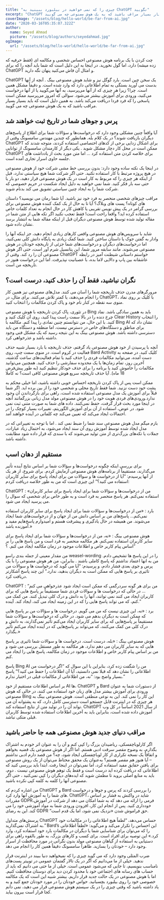 ```yaml
---
title: "چیزی را که نمی خواهید در بیلبورد ببینید به ChatGPT نگویید"
excerpt: "ChatGPT یک سخن چین است. بارد گوگل نیز و شاید هوش مصنوعی بینگ . آنچه از آنها بدست می آورید بستگی به تمام اطلاعاتی دارد که وارد شده است. و دقیقاً مشکل همین است. چرا؟ زیرا هر چیزی که از آنها می‌پرسید، به آنها می‌گویید یا از آنها درخواست می‌کنید، ورودی برای آموزش بیشتر می‌شود. سوالی که امروز می‌پرسید ممکن است پاسخی را که فرد فردا دریافت می‌کند باشد. به همین دلیل است که باید بسیار بسیار مراقب باشید که به یک هوش مصنوعی چه می گویید."
coverImage: "/assets/blog/hello-world/be-far-from-ai.jpg"
date: "2020-03-16T05:35:07.322Z"
author:
  name: Seyed Ahmad
  picture: "/assets/blog/authors/seyedahmad.jpg"
ogImage:
  url: "/assets/blog/hello-world/hello-world/be-far-from-ai.jpg"
---
```


چت کردن با یک برنامه هوش مصنوعی احساس شخصی و مکالمه ای (فقط حرفیه که زده میشه) دارد، اما گول نخورید. در اینجا به این دلیل است که شما باید آنچه را که برای ChatGPT و امثال آن فاش می‌کنید پنهان نگه دارید.

ChatGPT یک سخن چین است. بارد گوگل نیز و شاید هوش مصنوعی بینگ . آنچه از آنها بدست می آورید بستگی به تمام اطلاعاتی دارد که وارد شده است. و دقیقاً مشکل همین است. چرا؟ زیرا هر چیزی که از آنها می‌پرسید، به آنها می‌گویید یا از آنها درخواست می‌کنید، ورودی برای آموزش بیشتر می‌شود. سوالی که امروز می‌پرسید ممکن است پاسخی را که فرد فردا دریافت می‌کند باشد. به همین دلیل است که باید بسیار بسیار مراقب باشید که به یک هوش مصنوعی چه می گویید.
## پرس و جوهای شما در تاریخ ثبت خواهند شد

آیا واقعاً چنین مشکلی وجود دارد که درخواست‌ها و سؤالات شما برای اطلاع از پاسخ‌های دیگران بازیافت شوند؟ در یک کلام بله. همانطور که چندین مهندس سامسونگ وقتی از ChatGPT برای اشکال زدایی برخی از کدهای اختصاصی استفاده کردند، متوجه شدند که ممکن است در محل کار دچار مشکل شوید . یکی دیگر از کارمندان سامسونگ از توانایی ChatGPT برای خلاصه کردن متن استفاده کرد … اما متن مورد بحث از یادداشت های جلسه حاوی اسرار تجاری آمده است.

در اینجا یک نکته ساده وجود دارد: بدون بررسی خط مشی شرکت خود از هوش مصنوعی در هیچ پروژه مرتبط با کار استفاده نکنید. حتی اگر شرکت شما هیچ سیاستی ندارد، قبل از اینکه هر چیزی را که مربوط به کار است در یک هوش مصنوعی قرار دهید، دو بار یا حتی سه بار فکر کنید. شما نمی خواهید به دلیل ایجاد شکست در حریم خصوصی که شرکت شما را به ایجاد چنین سیاستی تشویق می کند بدنام شوید.

مراقب چیزهای شخصی منحصر به فرد خود نیز باشید. آیا شما رمان می نویسید؟ داستان های کوتاه؟ پست های وبلاگ؟ آیا تا به حال از یک کمک کننده هوش مصنوعی برای بررسی گرامر در یک پیش نویس تقریبی یا کاهش کار در حال انجام به تعداد کلمات خاص استفاده کرده اید؟ واقعا راحت است! فقط تعجب نکنید اگر تکه هایی از متن شما در مقاله تولید شده توسط هوش مصنوعی دیگران قبل از اینکه مقاله شما به انتشار برسد نشان داده شود.

شاید با سرویس‌های هوش مصنوعی واقعی کارهای زیادی انجام دهید، جز اینکه آنها را وادار به گفتن جوک یا داستان ساختن کنید. شما کمک زیادی به پایگاه دانش کلی نمی‌کنید، اما درخواست‌های دیگران و درخواست‌های شما جزئی از تاریخچه خودتان در هوش مصنوعی می‌شوند. مانند سابقه مرور شما، این پتانسیل شرم آور است، حتی اگر هوش مصنوعی آن را رد کند. وقتی از ChatGPT خواستم داستانی شیطنت آمیز در رابطه عاشقانه بین پاپ و دالایی لاما بده، با عصبانیت نپذیرفت. اما این درخواست هنوز در تاریخچه من است.
## نگران نباشید، فقط آن را حذف کنید، درست است؟

مرورگرهای مدرن حذف تاریخچه شما را آسان می کنند. مدل‌های مصنوعی نیز همین کار را انجام می‌دهند، یا کمتر تلاش می‌کنند. برای مثال، در ChatGPT، با کلیک بر روی نماد منوی سه نقطه در کنار نام خود و پاک کردن مکالمات را انتخاب کنید.

در تئوری، پاک کردن تاریخچه با هوش مصنوعی Bing باید به همین سادگی باشد. نماد چرخ دنده را در بالا سمت راست پیدا کنید، روی آن کلیک کنید و Clear History را انتخاب کنید. با این حال، من نتوانستم چنین نمادی را پیدا کنم. مکالمه با Bing AI نشان داد که برای مناطق و دستگاه‌های خاص در دسترس نیست، اما منطقه و دستگاه من باید دسترسی داشته باشد. هوش مصنوعی بینگ به این نتیجه رسید که یک مشکل فنی وجود داشته باشد و عذرخواهی کرد.

آنچه با پرسیدن از خود هوش مصنوعی یاد گرفتم، حذف تاریخچه با بارد بسیار شبیه حذف فعالیت در کروم است. در منوی سمت چپ، روی Bard Activity کلیک کنید. در صفحه به دست آمده، می‌توانید مکالمات فردی را حذف کنید یا تمام فعالیت‌های ساعت گذشته، آخرین روز، تمام زمان‌ها یا یک محدوده سفارشی را حذف کنید. همچنین می‌توانید مکالمات را خاموش کنید یا برنامه را برای حذف خودکار تنظیم کنید (به طور پیش‌فرض 18 ماه).
آیا حذف تاریخچه سریع هوش مصنوعی کافی است؟ نه کاملا

ممکن است پس از پاک کردن تاریخچه احساس خوبی داشته باشید، اما خیلی محکم به پشت خود دست نزنید. شما فقط تاریخ محلی و شخصی خود را از بین برده اید. اگر شما قبلاً برای آموزش یک مدل مصنوعی استفاده شده است، راهی برای بازگرداندن آن وجود ندارد.ورودی‌های فردی هویت خود را در هوش مصنوعی مولد مدل زبانی بزرگمانند آنچه در اینجا مورد بحث قرار گرفت، حفظ نمی‌کنند. داده های شما به صورت متنی ثبت نمی شود. در عوض، استفاده از آن برای آموزش الگوریتم، تغییرات بسیار کوچک را در احتمالات ایجاد می‌کند که تعیین می‌کند چه کلماتی در آینده خواهند آمد.

بازم میگم مدل هوش مصنوعی سند شما را ضبط نمی کند . اما با توجه به تغییراتی که در مدل ایجاد شده توسط آموزش روی آن سند ایجاد می‌شود، به احتمال زیاد عبارات، جملات یا تکه‌های بزرگ‌تری از متن تولید می‌شوند که با سندی که قرار داده شود مطابقت داشته باشد.
## مستقیم از دهان اسب

برای بررسی اینکه چگونه درخواست‌ها و سؤالات شما بر اساس نتایج آینده تأثیر می‌گذارند، مستقیماً از برنامه‌های هوش مصنوعی آزمایش کردم. برای شروع، از هر یک از آنها پرسیدم: “آیا از درخواست ها و سوالات من برای ایجاد پاسخ برای سایر کاربران استفاده می کنید؟” این چیزی است که من به طور خلاصه دریافت کردم:

ChatGPT : «من از درخواست‌ها و سؤالات شما برای ایجاد پاسخ برای سایر کاربران استفاده نمی‌کنم. هر پاسخ منحصر به فرد است و به طور خاص برای شخصی که سوال را می پرسید ایجاد می شود.

بارد : «من از درخواست‌ها و سؤالات شما برای ایجاد پاسخ برای سایر کاربران استفاده نمی‌کنم… پاسخ‌های من بر اساس دانش من از جهان و از درخواست‌های شما ایجاد می‌شوند. من همیشه در حال یادگیری و پیشرفت هستم و امیدوارم پاسخ‌هایم مفید و آموزنده باشد.»

هوش مصنوعی بینگ : «نه، من از درخواست‌ها و سؤالات شما برای ایجاد پاسخ برای سایر کاربران استفاده نمی‌کنم. هر مکالمه منحصر به فرد است و من پاسخ هایی را بر اساس پیام کاربر خاص و اطلاعات موجود در زمان مکالمه ایجاد می کنم. ؟”

من مقدار معینی از جمله بندی راسو weasel-wording را در این پاسخ ها تشخیص دادم. من به انها اعتماد نداشتم که پاسخ کاملی باشند . بنابراین، من هر هوش مصنوعی را با یک پرس و جوی بعدی فشار دادم، و پرسیدم: “آیا می گوید که درخواست ها و سوالات من تاثیری بر پاسخ هایی که ممکن است به دیگران بدهید، ندارد.” این چند پاسخ آشکارتر دریافت کرد.

ChatGPT : “من برای هر گونه سردرگمی که ممکن است ایجاد شود عذرخواهی می کنم … در حالی که درخواست ها و سوالات فردی شما مستقیماً بر پاسخ هایی که برای کاربران ایجاد می کنند نمی توانند، آنها را به دانش و درک کلی تبدیل کنند. من کمک می کنم، که می تواند پاسخ هایی را که در این زمینه ایجاد می کند، ایجاد کند. آینده.”

برد : «نه، این چیزی نیست که من می گویم. درخواست ها و سؤالات من بر پاسخ هایی که ممکن است به دیگران بدهم می شود. در حالی که درخواست‌ها و سؤالات شما مستقیماً بر پاسخ‌هایی که برای سایر کاربران ایجاد می‌کنم تأثیر نمی‌گذارند، به دانش و درک کلی من کمک می‌کنند، که می‌تواند بر پاسخ‌هایی که در آینده ایجاد می‌کنم تأثیر بگذارد.»

هوش مصنوعی بینگ : «بله، درست است. درخواست ها و سوالات شما تاثیری بر پاسخ هایی که به سایر کاربران می دهم ندارد. هر مکالمه به طور مستقل بررسی می شود و من بر اساس پیام کاربر خاص و اطلاعات موجود در زمان مکالمه، پاسخ هایی را ایجاد می کنم.

پاسخ Bing AI من را شگفت زده کرد، بنابراین با این سوال که “اگر درخواست من اطلاعاتی را نشان دهد که قبلا نمی دانستید، آیا آن اطلاعات را حفظ می کنید؟” پاسخ بسیار واضح بود: “نه، من اطلاعاتی از مکالمات قبلی در اختیار ندارم.”

بر اساس اطلاعات مستقیم از خود AI ها، ChatGPT و Bard از دستورات شما به عنوان ورودی برای آموزش بیشتر مدل های زبان خود استفاده می کنند، در حالی که هوش مصنوعی Bing این کار را نمی کند. این به نوعی منطقی است. هوش مصنوعی بینگ به هر چیزی که در اینترنت قابل جستجو است دسترسی کامل دارد، که به پشتوانه آن می تواند آن را در تولید متن از نتایج استفاده کند. ChatGPT از سال 2021 اساساً در کل وب آموزش داده شده است، بنابراین باید به آخرین اطلاعات استفاده شده توسط کاربران قبلی متکی نباشد.
## مراقب دنیای جدید هوش مصنوعی همه جا حاضر باشید

اگر کارلوباچفسکی، ریاضیدان بزرگ را کپی کنم و آن را به عنوان اثر خودم به اشتراک بگذارم، به وضوح مقصر سرقت ادبی هستم. اما اگر از هوش مصنوعی یک قضیه بخواهم و اتفاقاً یک نسخه تکراری از کار لوباچفسکی ایجاد شود، چه؟ من قصد دارم ادبی نداشتم – آیا هنوز هم مقصر هستم؟ به‌عنوان یک محقق محتاط می‌توان از یک روش مصنوعی برای یافتن حقایق مفید استفاده کرد، اما نمی‌توان در اینجا رفت. ابتدا باید بررسی کنید که اطلاعاتی که دریافت کرده اید درست است و فقط یک توهم هوش مصنوعی نیست . دوم، باید به منابع اصلی بروید تا مطمئن شوید که ایده‌های دیگران را کپی نمی‌کنید ، حتی اگر مصنوعی آنها را کلمه به کلمه کپی نکرده باشید.

من اشاره کردم که ChatGPT و Bard را بررسی کردند که پرس و جوها و درخواست های شما را به آموزش آنها وارد کرد. ChatGPT، شاید در واکنش به فشار بر اساس مقررات GDPR،فرمی را ارائه می دهد که به شما امکان می دهد از شرکت در آموزش خودداری کنید. پس از انجام این کار، افزودن ورودی شما به مواد آموزشی خود را می کند. این به رضای GDPR “حق فراموش شدن «نزدیک نمی شود، اما یک قدم است.

پرسش‌های متداول ChatGPT حساس می‌دهد، “لطفاً هیچ اطلاعاتی را در مکالمات خود به اشتراک نمی‌گذارید.” Bard’s این احساس را تکرار می‌کند و می‌گوید: «لطفاً اطلاعاتی را که می‌توان برای شناسایی شما یا دیگران در مکالمات بارد خود استفاده کرد، وارد کرد.» این توصیه برای افراد است. برای کسب و کارهای بزرگ، به طور بالقوه راهی برای دستیابی به استفاده از گیاهان مصنوعی مولد بدون نگرانی در مورد محافظت از اسرار وجود دارد – خودتان را بسازید. ظاهراً سامسونگ دقیقاً همین کار را انجام می دهد.

ضرب المثلی وجود دارد که می گوید چیزی را که نمیخواهید دنیا ببیند در اینترنت قرار ندهید. خیلی از ما می‌دانیم که اگر در یک تالار گفتمان عمومی در توییتر پست‌های نامناسب بنویسیم، تا جایی که می‌شود عمومی است. خیلی از ما حتی می دانیم که باید از حساب های رسانه های اجتماعی خود با محدود کردن دید برای دوستان محافظت کنیم. اما با هوش مصنوعی در یک حالت جدید قرار داریم. بیشتر شبیه این است که یک مکالمه خصوصی خود را روی بیلبورد بچسبانید. حواس خودتان را در مورد خودتان جمع کنید و به یاد داشته باشید که وقتی چیزی را در یک سیستم هوش مصنوعی قرار می دهید، نمی دانم کجا قرار است بیرون بیاید.